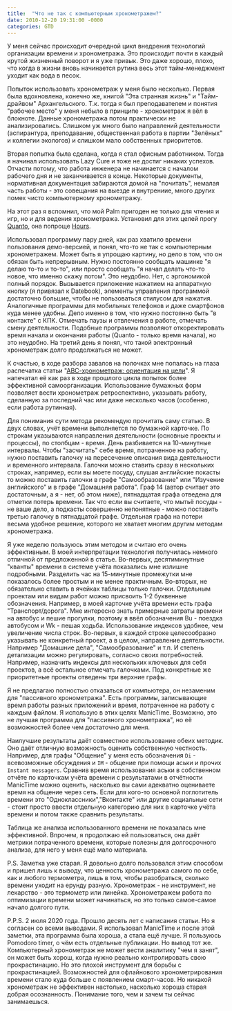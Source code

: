 ```yaml
---
title:  "Что не так с компьютерным хронометражем?"
date: 2010-12-20 19:31:00 -0000
categories: GTD 
---
```


У меня сейчас происходит очередной цикл внедрения технологий организации времени и хронометража. Это происходит почти в каждый крутой жизненный поворот и я уже привык. Это даже хорошо, плохо, что когда в жизни вновь начинается рутина весь этот тайм-менеджмент уходит как вода в песок.

Попыток использовать хронометраж у меня было несколько. Первая была вдохновлена, конечно же, книгой "Эта странная жизнь" и "Тайм-драйвом" Архангельского. Т.к. тогда я был преподавателем и понятия "рабочее место" у меня небыло в принципе - хронометраж я вёл в блокноте. Данные хронометража потом практически не анализировались. Слишком уж много было направлений деятельности (аспирантура, преподавание, общественная работа в партии "Зелёных" и коллегии экологов) и слишком мало собственных приоритетов.

Вторая попытка была сделана, когда я стал офисным работником. Тогда я начинал использовать Lazy Cure и тоже не достиг никаких успехов. Отчасти потому, что работа инженера не начинается с началом рабочего дня и не заканчивается в конце. Некоторые документы, нормативная документация забираются домой на "почитать", немалая часть работы - это совещания на выезде и внутрениие, много других помех чисто компьютерному хронометражу.

На этот раз я вспомнил, что мой Palm пригоден не только для чтения и игр, но и для ведения хронометража. Установил для этих целей прогу [Quanto](http://www.natara.com/Quanto/index.cfm"), она попроще [Hours](http://hours.sourceforge.net/).

Использовал программу пару дней, как раз хватило времени пользования демо-версией, и понял, что-то не так с компьютерным хронометражем. Может быть я упрощаю картину, но дело в том, что он обязан быть непрерывным. Нужно постоянно сообщать машинке "я делаю то-то и то-то", или просто сообщать "я начал делать что-то новое, что именно скажу потом". Это неудобно. Нет, с эргономикой полный порядок. Вызывается приложение нажатием на аппаратную кнопку (я привязал к Datebook), элементы управления программой достаточно большие, чтобы не пользоваться стилусом для нажатия. Аналогичные программы для мобильных телефонов и даже смартфонов куда менее удобны. Дело именно в том, что нужно постоянно быть "в контакте" с КПК. Отмечать паузы и отвлечения в работе, отмечать смену деятельности. Подобные программы позволяют откоректировать время начала и окончания работы (Quanto - только время начала), но это неудобно. На третий день я понял, что такой электронный хронометраж долго продолжаться не может.

К счастью, в ходе разбора завалов на полочках мне попалась на глаза распечатка статьи "[АВС-хронометраж: ориентация на цели](http://www.improvement.ru/zametki/abc-chrono/")". Я напечатал её как раз в ходе прошлого цикла попыток более эффективной самоорганизации. Использование бумажных форм позволяет вести хронометраж ретроспективно, указывать работу, сделанную за последний час или даже несколько часов (особенно, если работа рутинная).

Для понимания сути метода рекомендую прочитать саму статью. В двух словах, учёт времени выполняется по бумажной карточке. По строкам указываются направления деятельности (основные проекты и процессы), по столбцам - время. День разбивается на 10-минутные интервалы. Чтобы "засчитать" себе время, потраченное на работу, нужно поставить галочку на пересечение описания вида деятельности и временного интервала. Галочки можно ставить сразу в нескольких строках, например, если вы моете посуду, слушая английские покасты то можно поставить галочки в графе "Самообразование" или "Изучение английского" и в графе "Домашняя работа". Граф 14 (автор считает это достаточным, а я - нет, об этом ниже), пятнадцатая графа отведена для отметки потерь времени. Так что если вы считаете, что мытьё посуды - не ваше дело, а подкасты совершенно непонятные - можно поставить третью галочку в пятнадцатой графе. Отдельная графа на потери весьма удобное решение, которого не хватает многим другим методам хронометража.

Я уже неделю пользуюсь этим методом и считаю его очень эффективным. В моей интерпретации технология получилась немного отличной от предложенной в статье. Во-первых, десятиминутные "кванты" времени в системе учёта показались мне излишне подробными. Разделить час на 15-минутные промежутки мне показалось более простым и не менее практичным. Во-вторых, не обязательно ставить в ячейках таблицы только галочки. Отдельным проектам или видам работ можно присвоить 1-2 буквенные обозначения. Например, в моей карточке учёта времени есть графа "Транспорт/дорога". Мне интересно знать примерные затраты времени на автобус и пешие прогулки, поэтому я ввёл обозначения Bu - поездка автобусом и Wk - пешая ходьба. Использование индексов удобнее, чем увеличение числа строк. Во-первых, в каждой строке целесообразно указывать не конкретный проект, а в целом, направление деятельности. Например "Домашние дела", "Самообразование" и т.п. И степень детализации можно регулировать, согласно своих потребностей. Например, назначить индексы для нескольких ключевых для себя проектов, а всё остальное отмечать галочками. Под конкретные же приоритетные проекты отведены три верхние графы.

Я не предлагаю полностью отказаться от компьютера, он незаменим для "пассивного хронометража". Есть программы, записывающие время работы разных приложений и время, потраченное на работу с каждым файлом. Я использую в этих целях ManicTime. Возможно, это не лучшая программа для "пассивного хронометража", но её возможностей более чем достаточно для меня.

Наилучшие результаты даёт совместное использование обеих методик. Оно даёт отличную возможность оценить собственную честность. Например, для графы "Общение" у меня есть обозначения `Di` - всевозможные обсуждения и `IM` - общение при помощи аськи и прочих `Instant messagers`. Сравнив время использования аськи в собственном отчёте по карточкам учёта времени с результатами в отчётности ManicTime можно оценить, насколько вы сами адекватно оцениваете время на общение через сеть. Если для кого-то основной поглотитель времени это "Одноклассники","Вконтакте" или другие социальные сети - стоит просто ввести отдельную категорию для них в карточке учёта времени и потом также сравнить результаты.

Таблица же анализа использованного времени не показалась мне эффективной. Впрочем, я продолжаю ей пользоваться, она даёт метрики потраченного времени, которые полезны для долгосрочного анализа, для него у меня ещё мало материала.

P.S. Заметка уже старая. Я довольно долго пользовался этим способом и пришел лишь к выводу, что ценность хронометража самого по себе, как и любого термометра, лишь в том, чтобы разобраться, сколько времени уходит на ерунду разную. Хронометраж - не инструмент, не лекарство - это термометр или линейка. Хронометражем работа по оптимизации времени может начинаться, но это только самое-самое начало долгого пути.

P.P.S. 2 июля 2020 года. Прошло десять лет с написания статьи. Но я согласен со всеми выводами. Я использовал ManicTime и после этой заметки, эта программа была хороша, а стала ещё лучше. Я пользуюсь Pomodoro timer, о чём есть отдельные публикации. Но вывод тот же. Компьютерный хронометраж не может вести аналитику "чем я занят", он может быть хорош, когда нужно реально контролировать свою прокрастинацию. Но это плохой инструмент для борьбы с прокрастинацией. Возможностей для офлайнового хронометрирования времени стало куда больше с появлением смарт-часов. Но никакой хронометраж не эффективен настолько, насколько хороша старая добрая осознанность. Понимание того, чем и зачем ты сейчас занимаешься.